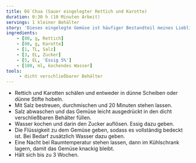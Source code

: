 ```yaml
---
title: Đồ Chua (Sauer eingelegter Rettich und Karotte)
duration: 0:30 h (10 Minuten Arbeit)
servings: 1 kleiner Behälter
story: 'Dieses eingelegte Gemüse ist häufiger Bestandteil meines Lieblingsgerichts aus Vietnam: Cơm Tấm.'
ingredients:
    - [80, g, Rettich]
    - [80, g, Karotte]
    - [1, TL, Salz]
    - [3, EL, Zucker]
    - [5, EL, 'Essig 5%']
    - [100, ml, kochendes Wasser]
tools:
     - dicht verschließbarer Behälter
---
```


* Rettich und Karotten schälen und entweder in dünne Scheiben oder dünne Stifte hobeln.
* Mit Salz bestreuen, durchmischen und 20 Minuten stehen lassen.
* Salz abwaschen und das Gemüse leicht ausgedrückt in den dicht verschließbaren Behälter füllen.
* Wasser kochen und darin den Zucker auflösen. Essig dazu geben.
* Die Flüssigkeit zu dem Gemüse geben, sodass es vollständig bedeckt ist. Bei Bedarf zusätzlich Wasser dazu geben.
* Eine Nacht bei Raumtemperatur stehen lassen, dann im Kühlschrank lagern, damit das Gemüse knackig bleibt.
* Hält sich bis zu 3 Wochen.
